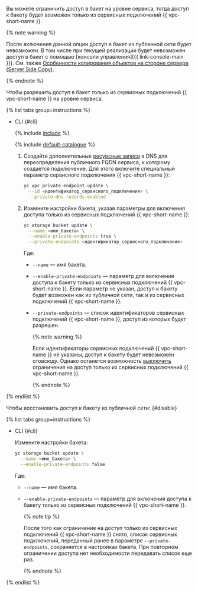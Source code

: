 Вы можете ограничить доступ в бакет на уровне сервиса, тогда доступ к бакету будет возможен только из сервисных подключений {{ vpc-short-name }}.

{% note warning %}

После включения данной опции доступ в бакет из публичной сети будет невозможен. В том числе при текущей реализации будет невозможен доступ в бакет с помощью [консоли управления]({{ link-console-main }}). См. также [Особенности копирования объектов на стороне сервера (Server Side Copy)](#server-side-copy).

{% endnote %}

Чтобы разрешить доступ в бакет только из сервисных подключений {{ vpc-short-name }} на уровне сервиса:

{% list tabs group=instructions %}

- CLI {#cli}

  {% include [include](../cli-install.md) %}
  
  {% include [default-catalogue](../default-catalogue.md) %}

  1. Создайте дополнительные [ресурсные записи](../../dns/concepts/resource-record.md) в DNS для переопределения публичного FQDN сервиса, к которому создается подключение. Для этого включите специальный параметр сервисного подключения {{ vpc-short-name }}:
  
      ```bash
      yc vpc private-endpoint update \
        --id <идентификатор_сервисного_подключения> \
        --private-dns-records-enabled
      ```

  1. Измените настройки бакета, указав параметры для включения доступа только из сервисных подключений {{ vpc-short-name }}:
  
      ```bash
      yc storage bucket update \
        --name <имя_бакета> \
        --enable-private-endpoints true \
        --private-endpoints <идентификатор_сервисного_подключения>
      ```

      Где:
      * `--name` — имя бакета.
      * `--enable-private-endpoints` — параметр для включения доступа к бакету только из сервисных подключений {{ vpc-short-name }}. Если параметр не указан, доступ к бакету будет возможен как из публичной сети, так и из сервисных подключений {{ vpc-short-name }}.
      * `--private-endpoints` — список идентификаторов сервисных подключений {{ vpc-short-name }}, доступ из которых будет разрешен. 

        {% note warning %}

        Если идентификаторы сервисных подключений {{ vpc-short-name }} не указаны, доступ к бакету будет невозможен отовсюду. Однако останется возможность [выключить](#disable) ограничения на доступ только из сервисных подключений {{ vpc-short-name }}.

        {% endnote %}

{% endlist %}

Чтобы восстановить доступ к бакету из публичной сети: {#disable}

{% list tabs group=instructions %}

- CLI {#cli}

  Измените настройки бакета:
  
  ```bash
  yc storage bucket update \
    --name <имя_бакета> \
    --enable-private-endpoints false
  ```

  Где:
  * `--name` — имя бакета.
  * `--enable-private-endpoints` — параметр для включения доступа к бакету только из сервисных подключений {{ vpc-short-name }}.

    {% note tip %}

    После того как ограничение на доступ только из сервисных подключений {{ vpc-short-name }} снято, список сервисных подключений, переданный ранее в параметре `--private-endpoints`, сохраняется в настройках бакета. При повторном ограничении доступа нет необходимости передавать список еще раз.

    {% endnote %}

{% endlist %}